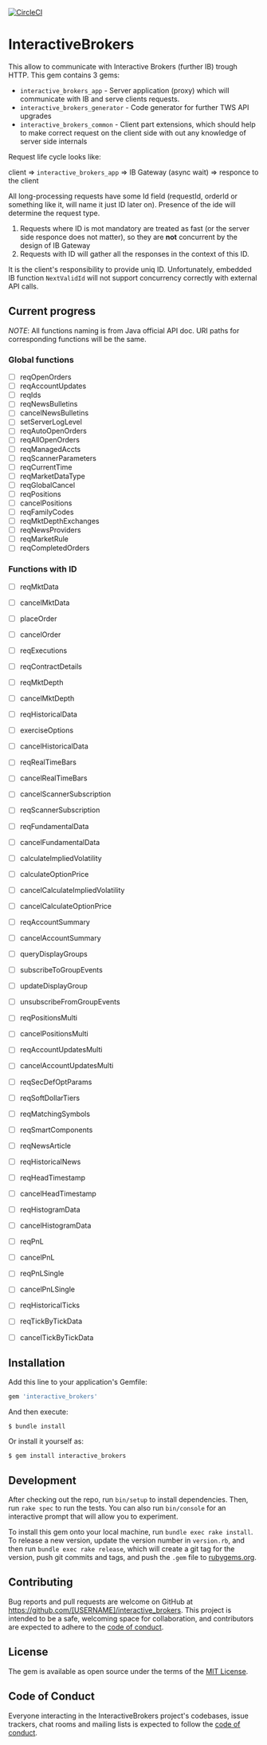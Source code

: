 [![CircleCI](https://circleci.com/gh/kvokka/interactive_brokers.svg?style=svg&circle-token=851335638907651b4fbdf0d5dabff056600067c0)](https://circleci.com/gh/kvokka/interactive_brokers)

# InteractiveBrokers

This allow to communicate with Interactive Brokers (further IB) trough HTTP.
This gem contains 3 gems:

* `interactive_brokers_app` - Server application (proxy) which will communicate 
with IB and serve clients requests.
* `interactive_brokers_generator` - Code generator for further TWS API upgrades
* `interactive_brokers_common` - Client part extensions, which should help to 
make correct request on the client side with out any knowledge of server side internals

Request life cycle looks like:

client => `interactive_brokers_app` => IB Gateway (async wait) => responce to the client

All long-processing requests have some Id field (requestId, orderId or something like it, will 
name it just ID later on). Presence of the ide will determine the request type.
1. Requests where ID is mot mandatory are treated as fast (or the server side responce 
does not matter), so they are **not** concurrent by the design of IB Gateway
2. Requests with ID will gather all the responses in the context of this ID.

It is the client's responsibility to provide uniq ID. Unfortunately, embedded IB function
`NextValidId` will not support concurrency correctly with external API calls.

## Current progress

*NOTE*: All functions naming is from Java official API doc. URI paths for corresponding
functions will be the same.

### Global functions

* [ ] reqOpenOrders
* [ ] reqAccountUpdates
* [ ] reqIds
* [ ] reqNewsBulletins
* [ ] cancelNewsBulletins
* [ ] setServerLogLevel
* [ ] reqAutoOpenOrders
* [ ] reqAllOpenOrders
* [ ] reqManagedAccts
* [ ] reqScannerParameters
* [ ] reqCurrentTime
* [ ] reqMarketDataType
* [ ] reqGlobalCancel
* [ ] reqPositions
* [ ] cancelPositions
* [ ] reqFamilyCodes
* [ ] reqMktDepthExchanges
* [ ] reqNewsProviders
* [ ] reqMarketRule
* [ ] reqCompletedOrders

### Functions with ID

* [ ] reqMktData
* [ ] cancelMktData
* [ ] placeOrder
* [ ] cancelOrder
* [ ] reqExecutions
* [ ] reqContractDetails
* [ ] reqMktDepth
* [ ] cancelMktDepth
* [ ] reqHistoricalData
* [ ] exerciseOptions
* [ ] cancelHistoricalData
* [ ] reqRealTimeBars
* [ ] cancelRealTimeBars
* [ ] cancelScannerSubscription
* [ ] reqScannerSubscription
* [ ] reqFundamentalData
* [ ] cancelFundamentalData
* [ ] calculateImpliedVolatility
* [ ] calculateOptionPrice
* [ ] cancelCalculateImpliedVolatility
* [ ] cancelCalculateOptionPrice
* [ ] reqAccountSummary
* [ ] cancelAccountSummary
* [ ] queryDisplayGroups
* [ ] subscribeToGroupEvents
* [ ] updateDisplayGroup
* [ ] unsubscribeFromGroupEvents
* [ ] reqPositionsMulti
* [ ] cancelPositionsMulti
* [ ] reqAccountUpdatesMulti
* [ ] cancelAccountUpdatesMulti
* [ ] reqSecDefOptParams
* [ ] reqSoftDollarTiers
* [ ] reqMatchingSymbols
* [ ] reqSmartComponents
* [ ] reqNewsArticle
* [ ] reqHistoricalNews
* [ ] reqHeadTimestamp
* [ ] cancelHeadTimestamp
* [ ] reqHistogramData
* [ ] cancelHistogramData
* [ ] reqPnL
* [ ] cancelPnL
* [ ] reqPnLSingle
* [ ] cancelPnLSingle
* [ ] reqHistoricalTicks
* [ ] reqTickByTickData
* [ ] cancelTickByTickData


## Installation

Add this line to your application's Gemfile:

```ruby
gem 'interactive_brokers'
```

And then execute:

    $ bundle install

Or install it yourself as:

    $ gem install interactive_brokers

## Development

After checking out the repo, run `bin/setup` to install dependencies. Then, run `rake spec` to run the tests. You can also run `bin/console` for an interactive prompt that will allow you to experiment.

To install this gem onto your local machine, run `bundle exec rake install`. To release a new version, update the version number in `version.rb`, and then run `bundle exec rake release`, which will create a git tag for the version, push git commits and tags, and push the `.gem` file to [rubygems.org](https://rubygems.org).

## Contributing

Bug reports and pull requests are welcome on GitHub at https://github.com/[USERNAME]/interactive_brokers. This project is intended to be a safe, welcoming space for collaboration, and contributors are expected to adhere to the [code of conduct](https://github.com/[USERNAME]/interactive_brokers/blob/master/CODE_OF_CONDUCT.md).

## License

The gem is available as open source under the terms of the [MIT License](https://opensource.org/licenses/MIT).

## Code of Conduct

Everyone interacting in the InteractiveBrokers project's codebases, issue trackers, chat rooms and mailing lists is expected to follow the [code of conduct](https://github.com/[USERNAME]/interactive_brokers/blob/master/CODE_OF_CONDUCT.md).
